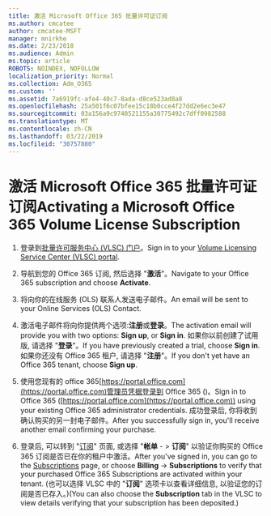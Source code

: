 ```yaml
---
title: 激活 Microsoft Office 365 批量许可证订阅
ms.author: cmcatee
author: cmcatee-MSFT
manager: mnirkhe
ms.date: 2/23/2018
ms.audience: Admin
ms.topic: article
ROBOTS: NOINDEX, NOFOLLOW
localization_priority: Normal
ms.collection: Adm_O365
ms.custom: ''
ms.assetid: 7a6919fc-afe4-40c7-8ada-d8ce523ad8a8
ms.openlocfilehash: 25a501f6c07bfee15c18b0cce4f27dd2e6ec3e47
ms.sourcegitcommit: 03a156a9c9740521155a30775492c7dff0982588
ms.translationtype: MT
ms.contentlocale: zh-CN
ms.lasthandoff: 03/22/2019
ms.locfileid: "30757880"
---
```

# <a name="activating-a-microsoft-office-365-volume-license-subscription"></a><span data-ttu-id="92af0-102">激活 Microsoft Office 365 批量许可证订阅</span><span class="sxs-lookup"><span data-stu-id="92af0-102">Activating a Microsoft Office 365 Volume License Subscription</span></span>

1. <span data-ttu-id="92af0-103">登录到[批量许可服务中心 (VLSC) 门户](http://go.microsoft.com/fwlink/p/?LinkId=329762)。</span><span class="sxs-lookup"><span data-stu-id="92af0-103">Sign in to your [Volume Licensing Service Center (VLSC) portal](http://go.microsoft.com/fwlink/p/?LinkId=329762).</span></span>
    
2. <span data-ttu-id="92af0-104">导航到您的 Office 365 订阅, 然后选择 "**激活**"。</span><span class="sxs-lookup"><span data-stu-id="92af0-104">Navigate to your Office 365 subscription and choose **Activate**.</span></span>
    
3. <span data-ttu-id="92af0-105">将向你的在线服务 (OLS) 联系人发送电子邮件。</span><span class="sxs-lookup"><span data-stu-id="92af0-105">An email will be sent to your Online Services (OLS) Contact.</span></span>
    
4. <span data-ttu-id="92af0-106">激活电子邮件将向你提供两个选项:**注册**或**登录**。</span><span class="sxs-lookup"><span data-stu-id="92af0-106">The activation email will provide you with two options: **Sign up**, or **Sign in**.</span></span> <span data-ttu-id="92af0-107">如果你以前创建了试用版, 请选择 "**登录**"。</span><span class="sxs-lookup"><span data-stu-id="92af0-107">If you have previously created a trial, choose **Sign in**.</span></span> <span data-ttu-id="92af0-108">如果你还没有 Office 365 租户, 请选择 "**注册**"。</span><span class="sxs-lookup"><span data-stu-id="92af0-108">If you don't yet have an Office 365 tenant, choose **Sign up**.</span></span>
    
5. <span data-ttu-id="92af0-109">使用您现有的 office 365[https://portal.office.com](https://portal.office.com)管理员凭据登录到 Office 365 ()。</span><span class="sxs-lookup"><span data-stu-id="92af0-109">Sign in to Office 365 ([https://portal.office.com](https://portal.office.com)) using your existing Office 365 administrator credentials.</span></span> <span data-ttu-id="92af0-110">成功登录后, 你将收到确认购买的另一封电子邮件。</span><span class="sxs-lookup"><span data-stu-id="92af0-110">After you successfully sign in, you'll receive another email confirming your purchase.</span></span>
    
6. <span data-ttu-id="92af0-111">登录后, 可以转到 "[订阅](https://go.microsoft.com/fwlink/p/?linkid=842054)" 页面, 或选择 "**帐单** - \> **订阅**" 以验证你购买的 Office 365 订阅是否已在你的租户中激活。</span><span class="sxs-lookup"><span data-stu-id="92af0-111">After you've signed in, you can go to the [Subscriptions](https://go.microsoft.com/fwlink/p/?linkid=842054) page, or choose **Billing** -\> **Subscriptions** to verify that your purchased Office 365 Subscriptions are activated within your tenant.</span></span> <span data-ttu-id="92af0-112">(也可以选择 VLSC 中的 "**订阅**" 选项卡以查看详细信息, 以验证您的订阅是否已存入。)</span><span class="sxs-lookup"><span data-stu-id="92af0-112">(You can also choose the **Subscription** tab in the VLSC to view details verifying that your subscription has been deposited.)</span></span> 
    

